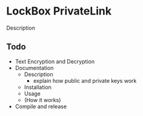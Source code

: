 # LockBox PrivateLink
Description

## Todo
 - Text Encryption and Decryption
 - Documentation
   - Description
     - explain how public and private keys work
   - Installation
   - Usage
   - (How it works)
 - Compile and release